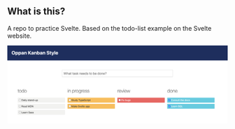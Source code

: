 ## What is this?

A repo to practice Svelte. Based on the todo-list example on the Svelte website.

![screenshot](./screenshot_kanban.png)
